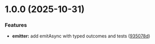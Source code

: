 # 1.0.0 (2025-10-31)


### Features

* **emitter:** add emitAsync with typed outcomes and tests ([935078d](https://github.com/LukacTomas/typed-emit/commit/935078deb670e276d5bd1bfa70837aceec48d31c))
